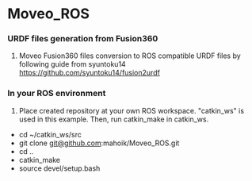 # Moveo_ROS

### URDF files generation from Fusion360

1. Moveo Fusion360 files conversion to ROS compatible URDF files by following guide from syuntoku14 https://github.com/syuntoku14/fusion2urdf  
### In your ROS environment

1. Place created repository at your own ROS workspace. "catkin_ws" is used in this example. Then, run catkin_make in catkin_ws.

- cd ~/catkin_ws/src
- git clone git@github.com:mahoik/Moveo_ROS.git
- cd ..
- catkin_make
- source devel/setup.bash

